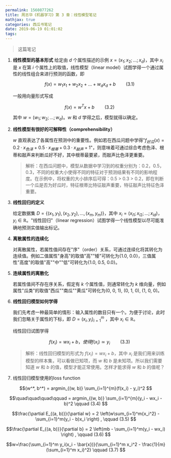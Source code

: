 ```yaml
---
permalink: 1560877262
title: 周志华《机器学习》第 3 章：线性模型笔记
mathjax: true
categories: 西瓜书笔记
date: 2019-06-19 01:01:02
tags:
---
```


> 这篇笔记

<!-- more -->

1. **线性模型的基本形式**
   给定由 $d$ 个属性描述的示例 $x = (x_1;x_2;...;x_d)$，其中 $x_i$ 是 $x$ 在第 $i$ 个属性上的取值，线性模型（linear model）试图学得一个通过属性的线性组合来进行预测的函数，即

   $$f(x) = w_1x_1 + w_2x_2 + … + w_dx_d + b \qquad (3.1)$$    									 

   一般用向量形式写成

   $$f(x) = w^Tx + b \qquad (3.2)$$

   其中 $w=(w_1;w_2;…;w_d)$。$w$ 和 $d$ 学得之后，模型就得以确定。

2. **线性模型有很好的可解释性（comprehensibility）**

   $w$ 直观表达了各属性在预测中的重要性。例如若在西瓜问题中学得"$f_{好瓜}(x) = 0.2 · x_{色泽} + 0.5 · x_{根蒂} + 0.3 · x_{敲声} + 1$"，则意味着可通过综合考虑色泽、根蒂和敲声来判断瓜好不好，其中根蒂最要紧，而敲声比色泽更重要。

   > 解析：在西瓜问题中，模型从数据中学习到的权重分别为：0.2，0.5，0.3，不同的权重大小使得不同的特征对于预测结果有不同的影响程度。在示例中，将权重的大小排序后可得：0.5 > 0.3 > 0.2，即在判断一个瓜是否为好瓜时，特征根蒂比特征敲声重要，特征敲声比特征色泽重要。

3. **线性回归的定义**

   给定数据集 $D = \{ (x_1, y_1), (x_2, y_2), …, (x_m, y_m)  \}$，其中 $x_i = (x_{i1}; x_{i2}; … ; x_{id})$，$y_i \in \mathbb{R}$。"线性回归"（linear regression）试图学得一个线性模型以尽可能准确地预测实值输出标记。

4. **离散属性的连续化**

   对离散属性，若属性值间存在"序"（order）关系，可通过连续化将其转化为连续值。例如二值属性"身高"的取值"高""矮"可转化为{1.0, 0.0}，三值属性"高度"的取值"高""中""低"可转化为{1.0, 0.5, 0.0}。

5. **连续属性的离散化**

   若属性值间不存在序关系，假定有 $k$ 个属性值，则通常转化为 $k$ 维向量，例如属性"瓜类"的取值"西瓜""南瓜""黄瓜"可转化为(0, 0, 1), (0, 1, 0), (1, 0, 0)。

6. **线性回归模型如何学得**

   我们先考虑一种最简单的情形：输入属性的数目只有一个。为便于讨论，此时我们忽略关于属性的下标，即 $D={(x_i, y_i)^m_{i=1}}$ ，其中 $x_i \in \mathbb{R}$。

   线性回归试图学得

   $$f(x_i) = wx_i + b，使得 f(x_i) \simeq  y_i \qquad (3.3)$$

   > 解析：线性回归模型的形式为 $f(x_i) = wx_i + b$，其中 $x_i$ 是我们用来训练模型的样本集，可以看做已知项，而 $w$ 和 $b$ 是未知项。所以我们需要知道 $w$ 和 $b$ 的值，模型才能正常使用。怎样才能求得 $w$ 和 $b$ 的值呢？

7. 线性回归模型使用的loss function

$$(w^*, b^*) = argmin_{(w, b)} \sum_{i=1}^{m}(f(x_i) - y_i)^2 $$

$$\quad\quad\quad\qquad = argmin_{(w, b)} \sum_{i=1}^{m}(y_i - wx_i - b)^2 \qquad (3.4) $$

$$\frac{\partial E_{(a, b)}}{\partial w} = 2 \left(w\sum_{i=1}^m{x_i^2} - \sum_{i=1}^m(y_i - b)x_i \right) , \qquad (3.5) $$

$$\frac{\partial E_{(a, b)}}{\partial b} = 2 \left(mb - \sum_{i=1}^m(y_i - wx_i) \right) , \qquad (3.6) $$

$$w=\frac{\sum_{i=1}^m y_i(x_i - \bar{x})}{\sum_{i=1}^m x_i^2 - \frac{1}{m} (\sum_{i=1}^m x_i)^2} \qquad (3.7) $$